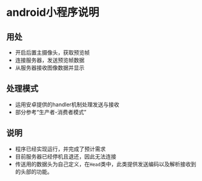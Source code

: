 # android小程序说明
## 用处
- 开启后置主摄像头，获取预览帧
- 连接服务器，发送预览帧数据
- 从服务器接收图像数据并显示
## 处理模式
- 运用安卓提供的handler机制处理发送与接收
- 部分参考“生产者-消费者模式”
## 说明
- 程序已经实现运行，并完成了预计需求
- 目前服务器已经停机且退还，因此无法连接
- 传送用的数据头为自己定义，在`Head`类中，此类提供发送编码以及解析接收到的头部的功能。